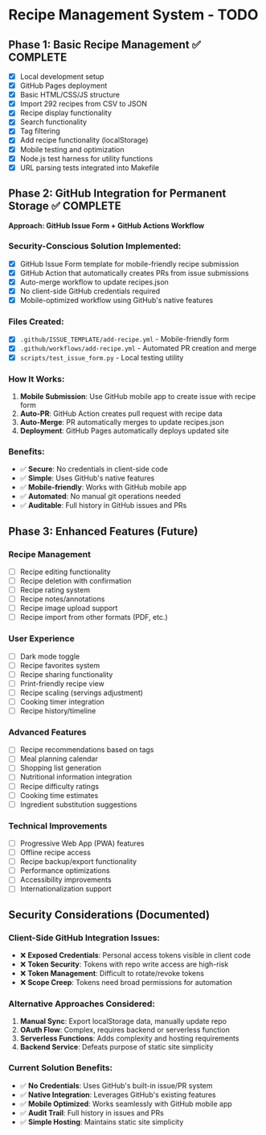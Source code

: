 # Recipe Management System - TODO

## Phase 1: Basic Recipe Management ✅ COMPLETE
- [x] Local development setup
- [x] GitHub Pages deployment
- [x] Basic HTML/CSS/JS structure
- [x] Import 292 recipes from CSV to JSON
- [x] Recipe display functionality
- [x] Search functionality
- [x] Tag filtering
- [x] Add recipe functionality (localStorage)
- [x] Mobile testing and optimization
- [x] Node.js test harness for utility functions
- [x] URL parsing tests integrated into Makefile

## Phase 2: GitHub Integration for Permanent Storage ✅ COMPLETE
**Approach: GitHub Issue Form + GitHub Actions Workflow**

### Security-Conscious Solution Implemented:
- [x] GitHub Issue Form template for mobile-friendly recipe submission
- [x] GitHub Action that automatically creates PRs from issue submissions
- [x] Auto-merge workflow to update recipes.json
- [x] No client-side GitHub credentials required
- [x] Mobile-optimized workflow using GitHub's native features

### Files Created:
- [x] `.github/ISSUE_TEMPLATE/add-recipe.yml` - Mobile-friendly form
- [x] `.github/workflows/add-recipe.yml` - Automated PR creation and merge
- [x] `scripts/test_issue_form.py` - Local testing utility

### How It Works:
1. **Mobile Submission**: Use GitHub mobile app to create issue with recipe form
2. **Auto-PR**: GitHub Action creates pull request with recipe data
3. **Auto-Merge**: PR automatically merges to update recipes.json
4. **Deployment**: GitHub Pages automatically deploys updated site

### Benefits:
- ✅ **Secure**: No credentials in client-side code
- ✅ **Simple**: Uses GitHub's native features
- ✅ **Mobile-friendly**: Works with GitHub mobile app
- ✅ **Automated**: No manual git operations needed
- ✅ **Auditable**: Full history in GitHub issues and PRs

## Phase 3: Enhanced Features (Future)
### Recipe Management
- [ ] Recipe editing functionality
- [ ] Recipe deletion with confirmation
- [ ] Recipe rating system
- [ ] Recipe notes/annotations
- [ ] Recipe image upload support
- [ ] Recipe import from other formats (PDF, etc.)

### User Experience
- [ ] Dark mode toggle
- [ ] Recipe favorites system
- [ ] Recipe sharing functionality
- [ ] Print-friendly recipe view
- [ ] Recipe scaling (servings adjustment)
- [ ] Cooking timer integration
- [ ] Recipe history/timeline

### Advanced Features
- [ ] Recipe recommendations based on tags
- [ ] Meal planning calendar
- [ ] Shopping list generation
- [ ] Nutritional information integration
- [ ] Recipe difficulty ratings
- [ ] Cooking time estimates
- [ ] Ingredient substitution suggestions

### Technical Improvements
- [ ] Progressive Web App (PWA) features
- [ ] Offline recipe access
- [ ] Recipe backup/export functionality
- [ ] Performance optimizations
- [ ] Accessibility improvements
- [ ] Internationalization support

## Security Considerations (Documented)
### Client-Side GitHub Integration Issues:
- ❌ **Exposed Credentials**: Personal access tokens visible in client code
- ❌ **Token Security**: Tokens with repo write access are high-risk
- ❌ **Token Management**: Difficult to rotate/revoke tokens
- ❌ **Scope Creep**: Tokens need broad permissions for automation

### Alternative Approaches Considered:
1. **Manual Sync**: Export localStorage data, manually update repo
2. **OAuth Flow**: Complex, requires backend or serverless function
3. **Serverless Functions**: Adds complexity and hosting requirements
4. **Backend Service**: Defeats purpose of static site simplicity

### Current Solution Benefits:
- ✅ **No Credentials**: Uses GitHub's built-in issue/PR system
- ✅ **Native Integration**: Leverages GitHub's existing features
- ✅ **Mobile Optimized**: Works seamlessly with GitHub mobile app
- ✅ **Audit Trail**: Full history in issues and PRs
- ✅ **Simple Hosting**: Maintains static site simplicity 